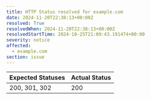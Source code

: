 ```yaml
---
title: HTTP Status resolved for example.com
date: 2024-11-20T22:38:13+00:00Z
resolved: True
resolvedWhen: 2024-11-20T22:38:13+00:00Z
resolvedStartTime: 2024-10-25T21:09:43.191474+00:00
severity: notice
affected:
  - example.com
section: issue
---
```


| Expected Statuses | Actual Status  |
|-------------------|----------------|
| 200, 301, 302 | 200 |
